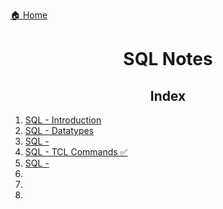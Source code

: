 [🏠 Home](../../README.md)

<h1 style="text-align: center">SQL Notes</h1>

<h2 style="text-align: center">Index</h2>

1. [SQL - Introduction]()
2. [SQL - Datatypes]()
3. [SQL - ]()
4. [SQL - TCL Commands ✅](./notes/SQL%20-%20TCL%20Commands.md)
5. [SQL - ]()
6. []()
7. []()
8. []()